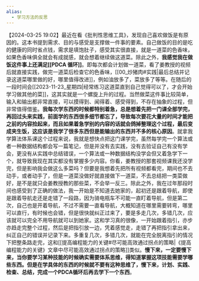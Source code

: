 ```yaml
---
alias:
  - 学习方法的反思
---
```


【2024-03-25 19:02】最近在看《批判性思维工具》，发现自己喜欢做饭是有原因的。这本书提到需求、目的与感受是支撑做一件事的要素。自己做饭的目的是吃的健康的同时省点钱，需求是填饱肚子，感受其实很直接，就是一道菜的色香味，如果色香味俱全就会有成就感，就会想着继续做这道菜。除此之外，**我感觉我在做饭这件事上还满足[[PDCA 循环]]**。即每次都会计划做一道菜，看了姜教授的视频后就直接实践，做完一道菜后检查它的色香味，[[00_炒猪肉#实践|最后总结并记录这道菜哪里做的好，哪里值得改进]]，例如油放多了，菜放多了等等。在随后的一段时间会[[2023-11-23_星期四|经常练习这道菜直到自己觉得可以了，才会开始学习做其他的菜]]，这其实就是一个螺旋上升的过程。当然做菜这件事比较简单，输入和输出都非常直接，可以摸得到、闻得着、感受得到，不存在抽象的过程，但非常值得借鉴。**我每次学东西的时候都特别着急，总是想着先把一门课全部学完，再回过头来实践，前面学的东西很多细节都忘了，导致每次要花大量的时间才能把之前的内容捡起来，而且如果着急学别的内容的话就会鸽掉整理这个过程，最后变成夹生饭，这应该是我学了很多东西但是能输出的东西并不多的核心原因**。就拿我学算法体系课这个过程来说，我就是想快点把这门课学完，虽然每学完一个算法或者一种数据结构都会写一篇笔记，但是并没有去实践，没有去验证自己有没有学会，更没有从实践中总结错误，一个算法或一种数据结构没学会但又着急学下一个，就导致我现在其实都没有掌握多少内容。你看，姜教授的那套视频课我还没学完，但是影响我会做这么多菜吗？但要是我想着先把所有视频都看完，期间也不去动手，或者动手了，但是一道菜没做好就直接做下一道菜，不去总结把一类菜做好，是不是就只会姜教授教的那些菜，不会举一反三。除此之外，我在过年那段时间也感受到了正确的做法，我一开始是不知道去她家的，起初还是跟着导航，即使是跟着导航走还是走错了一段路，因为骑电瓶车不可能一直盯着导航，但是第二次，自己也是开着导航，不过不需要一直看导航，大概知道在哪里需要转弯，哪里可以直行，有时候也会错，但是很快就纠正过来了，要是多走几次，多错几次，应该就可以完全不用导航就可以到她家。这和学习真的很像，一开始跟着指引，亦步亦趋走完整个过程，然后是把指引放一边，凭着感觉走，走错了再把指引拿出来，纠正自己的错误并记录下来。多重复几次，多错几次，就能在完全脱离指引的情况下把整条路走完，这和[[提高编程能力的关键#尽可能高效通过拐点的策略|《提高编程能力的关键》文章中尽可能高效通过拐点的策略]]类似。**慢下来，一定要慢下来，当你要学习某种技能的时候确实需要体系思维，得知道掌握这项技能需要学哪些东西。但是在学具体的东西的时候就不要有这种思维了，慢下来，计划、实践、检查、总结，完成一个PDCA循环后再去学下一个东西**。